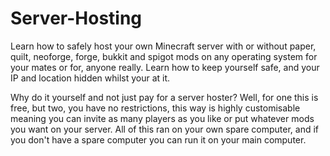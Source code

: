 # Server-Hosting
Learn how to safely host your own Minecraft server with or without paper, quilt, neoforge, forge, bukkit and spigot mods on any operating system for your mates or for, anyone really. Learn how to keep yourself safe, and your IP and location hidden whilst your at it.

Why do it yourself and not just pay for a server hoster?
Well, for one this is free, but two, you have no restrictions, this way is highly customisable meaning you can invite as many players as you like or put whatever mods you want on your server. All of this ran on your own spare computer, and if you don't have a spare computer you can run it on your main computer.


